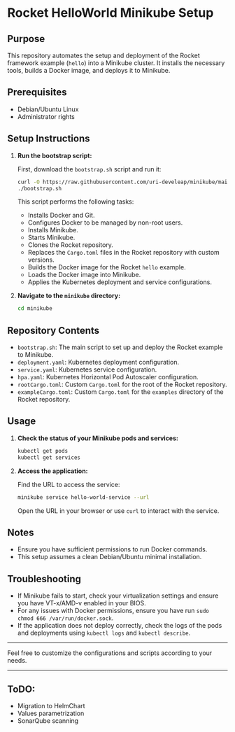 # Rocket HelloWorld Minikube Setup

## Purpose

This repository automates the setup and deployment of the Rocket framework example (`hello`) into a Minikube cluster. It installs the necessary tools, builds a Docker image, and deploys it to Minikube.

## Prerequisites

- Debian/Ubuntu Linux
- Administrator rights

## Setup Instructions

1. **Run the bootstrap script:**

    First, download the `bootstrap.sh` script and run it:

    ```bash
    curl -O https://raw.githubusercontent.com/uri-develeap/minikube/main/bootstrap.sh
    ./bootstrap.sh
    ```

    This script performs the following tasks:
    - Installs Docker and Git.
    - Configures Docker to be managed by non-root users.
    - Installs Minikube.
    - Starts Minikube.
    - Clones the Rocket repository.
    - Replaces the `Cargo.toml` files in the Rocket repository with custom versions.
    - Builds the Docker image for the Rocket `hello` example.
    - Loads the Docker image into Minikube.
    - Applies the Kubernetes deployment and service configurations.

2. **Navigate to the `minikube` directory:**

    ```bash
    cd minikube
    ```

## Repository Contents

- `bootstrap.sh`: The main script to set up and deploy the Rocket example to Minikube.
- `deployment.yaml`: Kubernetes deployment configuration.
- `service.yaml`: Kubernetes service configuration.
- `hpa.yaml`: Kubernetes Horizontal Pod Autoscaler configuration.
- `rootCargo.toml`: Custom `Cargo.toml` for the root of the Rocket repository.
- `exampleCargo.toml`: Custom `Cargo.toml` for the `examples` directory of the Rocket repository.

## Usage

1. **Check the status of your Minikube pods and services:**

    ```bash
    kubectl get pods
    kubectl get services
    ```

2. **Access the application:**

    Find the URL to access the service:

    ```bash
    minikube service hello-world-service --url
    ```

    Open the URL in your browser or use `curl` to interact with the service.

## Notes

- Ensure you have sufficient permissions to run Docker commands.
- This setup assumes a clean Debian/Ubuntu minimal installation.

## Troubleshooting

- If Minikube fails to start, check your virtualization settings and ensure you have VT-x/AMD-v enabled in your BIOS.
- For any issues with Docker permissions, ensure you have run `sudo chmod 666 /var/run/docker.sock`.
- If the application does not deploy correctly, check the logs of the pods and deployments using `kubectl logs` and `kubectl describe`.

---

Feel free to customize the configurations and scripts according to your needs.

---
## ToDO:
- Migration to HelmChart
- Values parametrization
- SonarQube scanning
